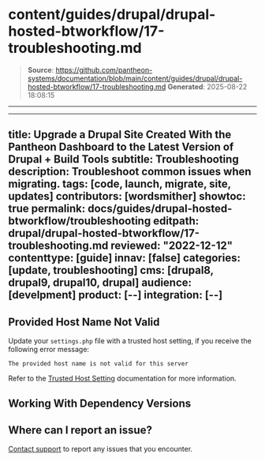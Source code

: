 # content/guides/drupal/drupal-hosted-btworkflow/17-troubleshooting.md

> **Source**: https://github.com/pantheon-systems/documentation/blob/main/content/guides/drupal/drupal-hosted-btworkflow/17-troubleshooting.md
> **Generated**: 2025-08-22 18:08:15

---

---
title: Upgrade a Drupal Site Created With the Pantheon Dashboard to the Latest Version of Drupal + Build Tools
subtitle: Troubleshooting
description: Troubleshoot common issues when migrating.
tags: [code, launch, migrate, site, updates]
contributors: [wordsmither]
showtoc: true
permalink: docs/guides/drupal-hosted-btworkflow/troubleshooting
editpath: drupal/drupal-hosted-btworkflow/17-troubleshooting.md
reviewed: "2022-12-12"
contenttype: [guide]
innav: [false]
categories: [update, troubleshooting]
cms: [drupal8, drupal9, drupal10, drupal]
audience: [develpment]
product: [--]
integration: [--]
---

## Provided Host Name Not Valid

Update your `settings.php` file with a trusted host setting, if you receive the following error message:

```none
The provided host name is not valid for this server
```

Refer to the [Trusted Host Setting](/guides/php/settings-php#trusted-host-setting) documentation for more information.

## Working With Dependency Versions

<Partial file="composer-updating.md" />

## Where can I report an issue?

[Contact support](/guides/support/contact-support) to report any issues that you encounter.
